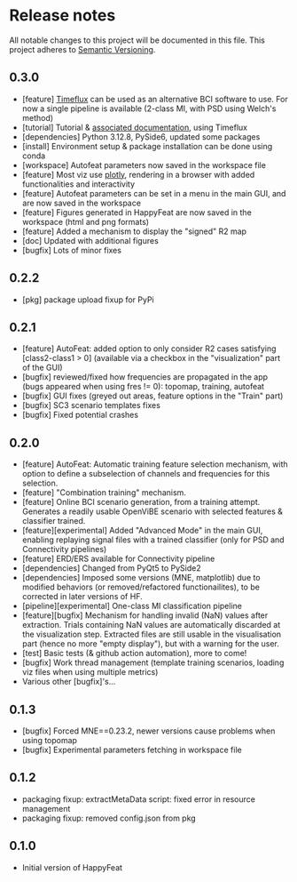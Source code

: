 # Release notes
All notable changes to this project will be documented in this file.
This project adheres to [Semantic Versioning](http://semver.org/).

## 0.3.0
- [feature] [Timeflux](https://timeflux.io/) can be used as an alternative BCI software to use. For now a single pipeline is available (2-class MI, with PSD using Welch's method)
- [tutorial] Tutorial & [associated documentation](https://happyfeat.readthedocs.io/en/latest/user_guide/tutorial/), using Timeflux
- [dependencies] Python 3.12.8, PySide6, updated some packages
- [install] Environment setup & package installation can be done using conda
- [workspace] Autofeat parameters now saved in the workspace file
- [feature] Most viz use [plotly](https://plotly.com/), rendering in a browser with added functionalities and interactivity
- [feature] Autofeat parameters can be set in a menu in the main GUI, and are now saved in the workspace
- [feature] Figures generated in HappyFeat are now saved in the workspace (html and png formats) 
- [feature] Added a mechanism to display the "signed" R2 map
- [doc] Updated with additional figures 
- [bugfix] Lots of minor fixes


## 0.2.2
- [pkg] package upload fixup for PyPi

## 0.2.1
- [feature] AutoFeat: added option to only consider R2 cases satisfying [class2-class1 > 0] (available via a checkbox in the "visualization" part of the GUI)
- [bugfix] reviewed/fixed how frequencies are propagated in the app (bugs appeared when using fres != 0): topomap, training, autofeat
- [bugfix] GUI fixes (greyed out areas, feature options in the "Train" part)
- [bugfix] SC3 scenario templates fixes
- [bugfix] Fixed potential crashes

## 0.2.0
- [feature] AutoFeat: Automatic training feature selection mechanism, with option to define a subselection of channels and frequencies for this selection.
- [feature] "Combination training" mechanism.
- [feature] Online BCI scenario generation, from a training attempt. Generates a readily usable OpenViBE scenario with selected features & classifier trained.
- [feature][experimental] Added "Advanced Mode" in the main GUI, enabling replaying signal files with a trained classifier (only for PSD and Connectivity pipelines)
- [feature] ERD/ERS available for Connectivity pipeline
- [dependencies] Changed from PyQt5 to PySide2
- [dependencies] Imposed some versions (MNE, matplotlib) due to modified behaviors (or removed/refactored functionailites), to be corrected in later versions of HF.
- [pipeline][experimental] One-class MI classification pipeline
- [feature][bugfix] Mechanism for handling invalid (NaN) values after extraction. Trials containing NaN values are automatically discarded at the visualization step. Extracted files are still usable in the visualisation part (hence no more "empty display"), but with a warning for the user.
- [test] Basic tests (& github action automation), more to come!
- [bugfix] Work thread management (template training scenarios, loading viz files when using multiple metrics)
- Various other [bugfix]'s...

## 0.1.3
- [bugfix] Forced MNE==0.23.2, newer versions cause problems when using topomap
- [bugfix] Experimental parameters fetching in workspace file

## 0.1.2
- packaging fixup: extractMetaData script: fixed error in resource management
- packaging fixup: removed config.json from pkg

## 0.1.0
- Initial version of HappyFeat